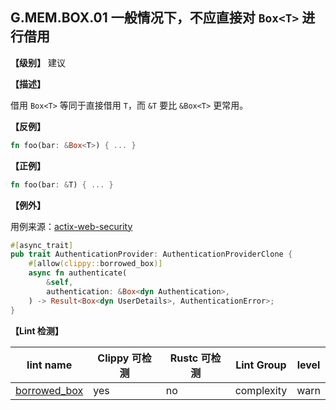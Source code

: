 ## G.MEM.BOX.01  一般情况下，不应直接对 `Box<T>` 进行借用

**【级别】** 建议

**【描述】**

借用 `Box<T>` 等同于直接借用 `T`，而 `&T` 要比 `&Box<T>` 更常用。

**【反例】**

```rust
fn foo(bar: &Box<T>) { ... }
```

**【正例】**

```rust
fn foo(bar: &T) { ... }
```

**【例外】**

用例来源：[actix-web-security](https://github.com/cschaible/actix-web-security/blob/6e3a7716a1391ea880da85dfa4631dce3aaafd18/src/authentication/scheme/authentication_provider.rs#L12)

```rust
#[async_trait]
pub trait AuthenticationProvider: AuthenticationProviderClone {
    #[allow(clippy::borrowed_box)]
    async fn authenticate(
        &self,
        authentication: &Box<dyn Authentication>,
    ) -> Result<Box<dyn UserDetails>, AuthenticationError>;
}
```

**【Lint 检测】**

| lint name | Clippy 可检测 | Rustc 可检测 | Lint Group | level |
| ------ | ---- | --------- | ------ | ------ | 
| [borrowed_box](https://rust-lang.github.io/rust-clippy/master/#borrowed_box) | yes| no | complexity | warn |
